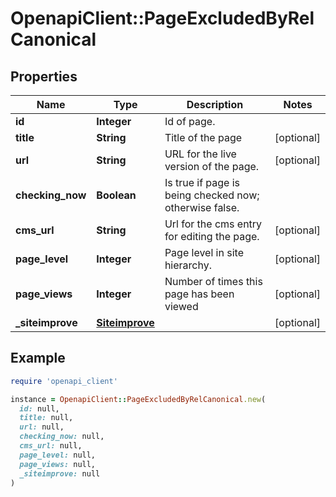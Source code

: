 # OpenapiClient::PageExcludedByRelCanonical

## Properties

| Name | Type | Description | Notes |
| ---- | ---- | ----------- | ----- |
| **id** | **Integer** | Id of page. |  |
| **title** | **String** | Title of the page | [optional] |
| **url** | **String** | URL for the live version of the page. | [optional] |
| **checking_now** | **Boolean** | Is true if page is being checked now; otherwise false. |  |
| **cms_url** | **String** | Url for the cms entry for editing the page. | [optional] |
| **page_level** | **Integer** | Page level in site hierarchy. | [optional] |
| **page_views** | **Integer** | Number of times this page has been viewed | [optional] |
| **_siteimprove** | [**Siteimprove**](Siteimprove.md) |  | [optional] |

## Example

```ruby
require 'openapi_client'

instance = OpenapiClient::PageExcludedByRelCanonical.new(
  id: null,
  title: null,
  url: null,
  checking_now: null,
  cms_url: null,
  page_level: null,
  page_views: null,
  _siteimprove: null
)
```

